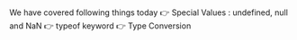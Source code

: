 We have covered following things today
👉 Special Values : undefined, null and NaN
👉 typeof keyword
👉 Type Conversion